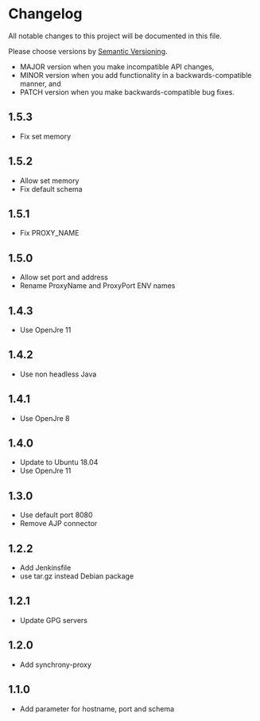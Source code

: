 # Changelog

All notable changes to this project will be documented in this file.

Please choose versions by [Semantic Versioning](http://semver.org/).

* MAJOR version when you make incompatible API changes,
* MINOR version when you add functionality in a backwards-compatible manner, and
* PATCH version when you make backwards-compatible bug fixes.

## 1.5.3

* Fix set memory

## 1.5.2

* Allow set memory
* Fix default schema

## 1.5.1

* Fix PROXY_NAME

## 1.5.0

* Allow set port and address
* Rename ProxyName and ProxyPort ENV names

## 1.4.3

* Use OpenJre 11

## 1.4.2

* Use non headless Java

## 1.4.1

* Use OpenJre 8

## 1.4.0

* Update to Ubuntu 18.04
* Use OpenJre 11

## 1.3.0

* Use default port 8080
* Remove AJP connector

## 1.2.2

* Add Jenkinsfile
* use tar.gz instead Debian package

## 1.2.1

* Update GPG servers

## 1.2.0

* Add synchrony-proxy

## 1.1.0

* Add parameter for hostname, port and schema
